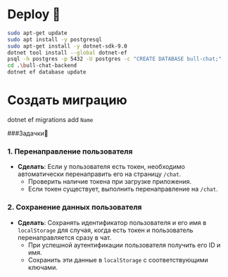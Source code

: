 ﻿# Deploy 🐂

```bash
sudo apt-get update
sudo apt install -y postgresql
sudo apt-get install -y dotnet-sdk-9.0
dotnet tool install --global dotnet-ef
psql -h postgres -p 5432 -U postgres -c "CREATE DATABASE bull-chat;"
cd .\bull-chat-backend
dotnet ef database update
```

# Создать миграцию
dotnet ef migrations add `Name`

###Задачки🐂

### 1. Перенаправление пользователя
- **Сделать**: Если у пользователя есть токен, необходимо автоматически перенаправить его на страницу `/chat`.
  - Проверить наличие токена при загрузке приложения.
  - Если токен существует, выполнить перенаправление на `/chat`.

### 2. Сохранение данных пользователя
- **Сделать**: Сохранять идентификатор пользователя и его имя в `localStorage` для случая, когда есть токен и пользователь перенаправляется сразу в чат.
  - При успешной аутентификации пользователя получить его ID и имя.
  - Сохранить эти данные в `localStorage` с соответствующими ключами.
